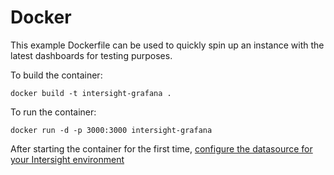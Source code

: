 # Docker

This example Dockerfile can be used to quickly spin up an instance with the latest dashboards for testing purposes.

To build the container:
```
docker build -t intersight-grafana .
```

To run the container:
```
docker run -d -p 3000:3000 intersight-grafana 
```

After starting the container for the first time, [configure the datasource for your Intersight environment](../..//README.md?tab=readme-ov-file#adding-a-data-source)
